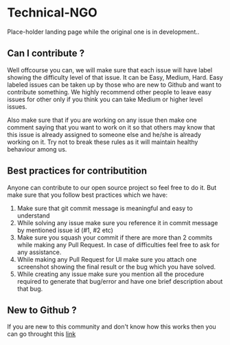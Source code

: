 # Technical-NGO


Place-holder landing page while the original one is in development..

## Can I contribute ?

Well offcourse you can, we will make sure that each issue will have label showing the difficulty level of that issue. It can be Easy, Medium, Hard. Easy labeled issues can be taken up by those who are new to Github and want to contribute something. We highly recommend other people to leave easy issues for other only if you think you can take Medium or higher level issues.

Also make sure that if you are working on any issue then make one comment saying that you want to work on it so that others may know that this issue is already assigned to someone else and he/she is already working on it. Try not to break these rules as it will maintain healthy behaviour among us.

## Best practices for contributition

Anyone can contribute to our open source project so feel free to do it. But make sure that you follow best practices which we have:

1. Make sure that git commit message is meaningful and easy to understand
2. While solving any issue make sure you reference it in commit message by mentioned issue id (#1, #2 etc)
3. Make sure you squash your commit if there are more than 2 commits while making any Pull Request. In case of difficulties feel free to ask for any assistance.
4. While making any Pull Request for UI make sure you attach one screenshot showing the final result or the bug which you have solved.
5. While creating any issue make sure you mention all the procedure required to generate that bug/error and have one brief description about that bug.

## New to Github ?

If you are new to this community and don't know how this works then you can go throught this [link](https://guides.github.com/activities/hello-world/)
